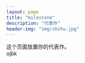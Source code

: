 ```yaml
---
layout: page
title: "milestone"
description: "代表作"
header-img: "img/zhihu.jpg"
---
```


这个页面放置你的代表作。  
ojbk  






